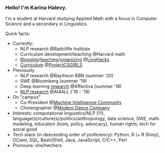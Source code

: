 ### Hello! I'm Karina Halevy.

I'm a student at Harvard studying Applied Math with a focus in Computer Science and a secondary in Linguistics.  

Quick facts:  

- Currently: 
  - NLP research @Radcliffe Institute
  - Curriculum development/teaching @Harvard math
  - [Blogging](http://linghacks.tech/blog/in-out-oops)/[teaching](github.com/enscma2/spellcheck-workshop)/[organizing](github.com/enscma2/linghacks-2019-workshops) @[LingHacks](http://linghacks.tech)
  - [Curriculum](linktr.ee/pcsgnlp) @[ProjectCSGIRLS](projectcsgirls.com)
- Previously
  - NLP research @Raytheon BBN (summer '20)
  - SWE @Bloomberg (summer '19)
  - Deep learning [research](github.com/enscma2/giphy-scraper) @Affectiva (summer '18)
  - [NLP research](github.com/enscma2/humanly) @AI4ALL ('18 - '19)
- On "campus"
  - Co-President @[Machine Intelligence Community](harvard-mic.github.io)
  - Choreographer @[Modern Dance Company](hrmdc.org)
- Interests: computational linguistics/NLP (!!!), language(s)/culture(s)/politics/anthropology, data science, SWE, math modeling, education (tools, policy, advocacy), human rights, tech for social good
- Tech stack (in descending order of proficiency): Python, R (+ R Shiny), OCaml, SQL, Bash/Shell, Java, JavaScript, C/C++, Perl
- Pronouns: she/her/hers


